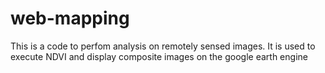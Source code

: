 # web-mapping
 This is a code to perfom analysis on remotely sensed images. It is used to execute NDVI and display composite images on the google earth engine
